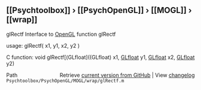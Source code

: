 ## [[Psychtoolbox]] &#8250; [[PsychOpenGL]] &#8250; [[MOGL]] &#8250; [[wrap]]

glRectf  Interface to [OpenGL](OpenGL) function glRectf  
  
usage:  glRectf( x1, y1, x2, y2 )  
  
C function:  void glRectf[(GLfloat]((GLfloat) x1, [GLfloat](GLfloat) y1, [GLfloat](GLfloat) x2, [GLfloat](GLfloat) y2)  




<div class="code_header" style="text-align:right;">
  <span style="float:left;">Path&nbsp;&nbsp;</span> <span class="counter">Retrieve <a href=
  "https://raw.github.com/Psychtoolbox-3/Psychtoolbox-3/beta/Psychtoolbox/PsychOpenGL/MOGL/wrap/glRectf.m">current version from GitHub</a> | View <a href=
  "https://github.com/Psychtoolbox-3/Psychtoolbox-3/commits/beta/Psychtoolbox/PsychOpenGL/MOGL/wrap/glRectf.m">changelog</a></span>
</div>
<div class="code">
  <code>Psychtoolbox/PsychOpenGL/MOGL/wrap/glRectf.m</code>
</div>

